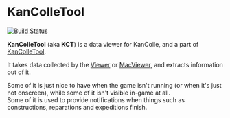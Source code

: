 KanColleTool
============

[![Build Status](https://travis-ci.org/KanColleTool/kct-tool.png?branch=master)](https://travis-ci.org/KanColleTool/kct-tool)

**KanColleTool** (aka **KCT**) is a data viewer for KanColle, and a part of [KanColleTool](https://github.com/KanColleTool/KanColleTool).

It takes data collected by the [Viewer](https://github.com/KanColleTool/kct-viewer) or [MacViewer](https://github.com/KanColleTool/kct-macviewer), and extracts information out of it.

Some of it is just nice to have when the game isn't running (or when it's just not onscreen), while some of it isn't visible in-game at all.  
Some of it is used to provide notifications when things such as constructions, reparations and expeditions finish.

